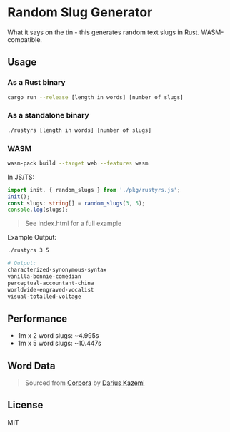 # Random Slug Generator
What it says on the tin - this generates random text slugs in Rust. WASM-compatible.

## Usage

### As a Rust binary
```bash
cargo run --release [length in words] [number of slugs]
```

### As a standalone binary
```bash
./rustyrs [length in words] [number of slugs]
```

### WASM
```bash
wasm-pack build --target web --features wasm
```

In JS/TS:
```ts
import init, { random_slugs } from './pkg/rustyrs.js';
init();
const slugs: string[] = random_slugs(3, 5);
console.log(slugs);
```
>See index.html for a full example


Example Output:

```bash
./rustyrs 3 5

# Output:
characterized-synonymous-syntax
vanilla-bonnie-comedian
perceptual-accountant-china
worldwide-engraved-vocalist
visual-totalled-voltage
```

## Performance
- 1m x 2 word slugs: ~4.995s
- 1m x 5 word slugs: ~10.447s

## Word Data
> Sourced from [Corpora](https://github.com/dariusk/corpora/blob/master/data/words) by [Darius Kazemi](https://github.com/dariusk)

## License
MIT
